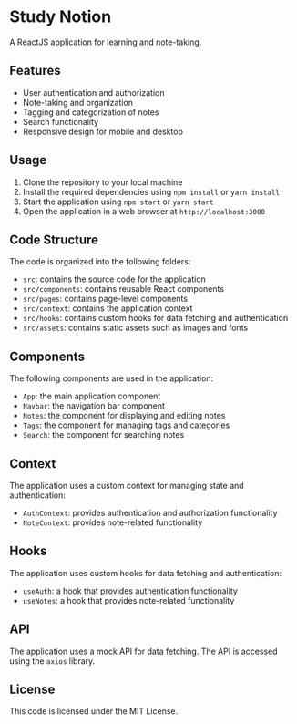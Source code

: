 # Study Notion

A ReactJS application for learning and note-taking.

## Features

* User authentication and authorization
* Note-taking and organization
* Tagging and categorization of notes
* Search functionality
* Responsive design for mobile and desktop

## Usage

1. Clone the repository to your local machine
2. Install the required dependencies using `npm install` or `yarn install`
3. Start the application using `npm start` or `yarn start`
4. Open the application in a web browser at `http://localhost:3000`

## Code Structure

The code is organized into the following folders:

* `src`: contains the source code for the application
* `src/components`: contains reusable React components
* `src/pages`: contains page-level components
* `src/context`: contains the application context
* `src/hooks`: contains custom hooks for data fetching and authentication
* `src/assets`: contains static assets such as images and fonts

## Components

The following components are used in the application:

* `App`: the main application component
* `Navbar`: the navigation bar component
* `Notes`: the component for displaying and editing notes
* `Tags`: the component for managing tags and categories
* `Search`: the component for searching notes

## Context

The application uses a custom context for managing state and authentication:

* `AuthContext`: provides authentication and authorization functionality
* `NoteContext`: provides note-related functionality

## Hooks

The application uses custom hooks for data fetching and authentication:

* `useAuth`: a hook that provides authentication functionality
* `useNotes`: a hook that provides note-related functionality

## API

The application uses a mock API for data fetching. The API is accessed using the `axios` library.

## License

This code is licensed under the MIT License.